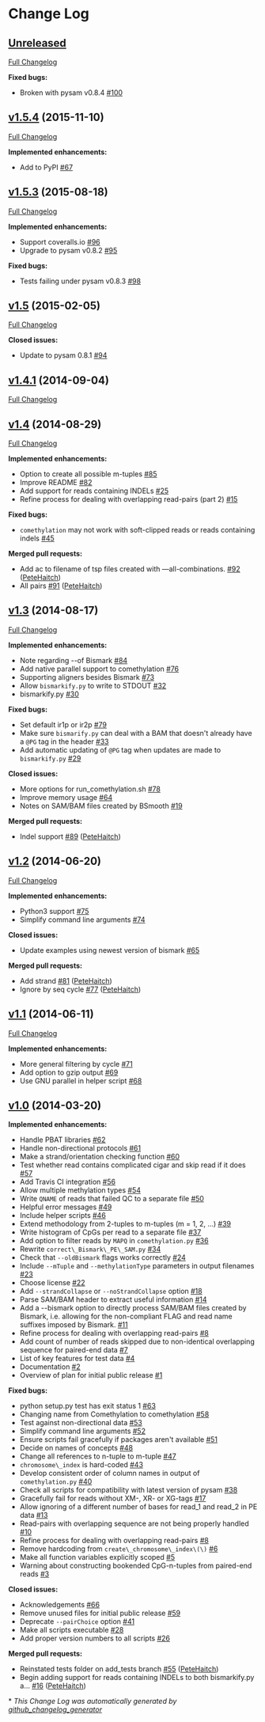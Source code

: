 # Change Log

## [Unreleased](https://github.com/PeteHaitch/methtuple/tree/HEAD)

[Full Changelog](https://github.com/PeteHaitch/methtuple/compare/v1.5.4...HEAD)

**Fixed bugs:**

- Broken with pysam v0.8.4 [\#100](https://github.com/PeteHaitch/methtuple/issues/100)

## [v1.5.4](https://github.com/PeteHaitch/methtuple/tree/v1.5.4) (2015-11-10)
[Full Changelog](https://github.com/PeteHaitch/methtuple/compare/v1.5.3...v1.5.4)

**Implemented enhancements:**

- Add to PyPI [\#67](https://github.com/PeteHaitch/methtuple/issues/67)

## [v1.5.3](https://github.com/PeteHaitch/methtuple/tree/v1.5.3) (2015-08-18)
[Full Changelog](https://github.com/PeteHaitch/methtuple/compare/v1.5...v1.5.3)

**Implemented enhancements:**

- Support coveralls.io [\#96](https://github.com/PeteHaitch/methtuple/issues/96)
- Upgrade to pysam v0.8.2 [\#95](https://github.com/PeteHaitch/methtuple/issues/95)

**Fixed bugs:**

- Tests failing under pysam v0.8.3 [\#98](https://github.com/PeteHaitch/methtuple/issues/98)

## [v1.5](https://github.com/PeteHaitch/methtuple/tree/v1.5) (2015-02-05)
[Full Changelog](https://github.com/PeteHaitch/methtuple/compare/v1.4.1...v1.5)

**Closed issues:**

- Update to pysam 0.8.1 [\#94](https://github.com/PeteHaitch/methtuple/issues/94)

## [v1.4.1](https://github.com/PeteHaitch/methtuple/tree/v1.4.1) (2014-09-04)
[Full Changelog](https://github.com/PeteHaitch/methtuple/compare/v1.4...v1.4.1)

## [v1.4](https://github.com/PeteHaitch/methtuple/tree/v1.4) (2014-08-29)
[Full Changelog](https://github.com/PeteHaitch/methtuple/compare/v1.3...v1.4)

**Implemented enhancements:**

- Option to create all possible m-tuples [\#85](https://github.com/PeteHaitch/methtuple/issues/85)
- Improve README [\#82](https://github.com/PeteHaitch/methtuple/issues/82)
- Add support for reads containing INDELs [\#25](https://github.com/PeteHaitch/methtuple/issues/25)
- Refine process for dealing with overlapping read-pairs \(part 2\) [\#15](https://github.com/PeteHaitch/methtuple/issues/15)

**Fixed bugs:**

- `comethylation` may not work with soft-clipped reads or reads containing indels [\#45](https://github.com/PeteHaitch/methtuple/issues/45)

**Merged pull requests:**

- Add ac to filename of tsp files created with —all-combinations. [\#92](https://github.com/PeteHaitch/methtuple/pull/92) ([PeteHaitch](https://github.com/PeteHaitch))
- All pairs [\#91](https://github.com/PeteHaitch/methtuple/pull/91) ([PeteHaitch](https://github.com/PeteHaitch))

## [v1.3](https://github.com/PeteHaitch/methtuple/tree/v1.3) (2014-08-17)
[Full Changelog](https://github.com/PeteHaitch/methtuple/compare/v1.2...v1.3)

**Implemented enhancements:**

- Note regarding --of Bismark [\#84](https://github.com/PeteHaitch/methtuple/issues/84)
- Add native parallel support to comethylation [\#76](https://github.com/PeteHaitch/methtuple/issues/76)
- Supporting aligners besides Bismark [\#73](https://github.com/PeteHaitch/methtuple/issues/73)
- Allow `bismarkify.py` to write to STDOUT [\#32](https://github.com/PeteHaitch/methtuple/issues/32)
- bismarkify.py [\#30](https://github.com/PeteHaitch/methtuple/issues/30)

**Fixed bugs:**

- Set default ir1p or ir2p [\#79](https://github.com/PeteHaitch/methtuple/issues/79)
- Make sure `bismarify.py` can deal with a BAM that doesn't already have a `@PG` tag in the header [\#33](https://github.com/PeteHaitch/methtuple/issues/33)
- Add automatic updating of `@PG` tag when updates are made to `bismarkify.py` [\#29](https://github.com/PeteHaitch/methtuple/issues/29)

**Closed issues:**

- More options for run\_comethylation.sh [\#78](https://github.com/PeteHaitch/methtuple/issues/78)
- Improve memory usage [\#64](https://github.com/PeteHaitch/methtuple/issues/64)
- Notes on SAM/BAM files created by BSmooth  [\#19](https://github.com/PeteHaitch/methtuple/issues/19)

**Merged pull requests:**

- Indel support [\#89](https://github.com/PeteHaitch/methtuple/pull/89) ([PeteHaitch](https://github.com/PeteHaitch))

## [v1.2](https://github.com/PeteHaitch/methtuple/tree/v1.2) (2014-06-20)
[Full Changelog](https://github.com/PeteHaitch/methtuple/compare/v1.1...v1.2)

**Implemented enhancements:**

- Python3 support [\#75](https://github.com/PeteHaitch/methtuple/issues/75)
- Simplify command line arguments [\#74](https://github.com/PeteHaitch/methtuple/issues/74)

**Closed issues:**

- Update examples using newest version of bismark [\#65](https://github.com/PeteHaitch/methtuple/issues/65)

**Merged pull requests:**

- Add strand [\#81](https://github.com/PeteHaitch/methtuple/pull/81) ([PeteHaitch](https://github.com/PeteHaitch))
- Ignore by seq cycle [\#77](https://github.com/PeteHaitch/methtuple/pull/77) ([PeteHaitch](https://github.com/PeteHaitch))

## [v1.1](https://github.com/PeteHaitch/methtuple/tree/v1.1) (2014-06-11)
[Full Changelog](https://github.com/PeteHaitch/methtuple/compare/v1.0...v1.1)

**Implemented enhancements:**

- More general filtering by cycle [\#71](https://github.com/PeteHaitch/methtuple/issues/71)
- Add option to gzip output [\#69](https://github.com/PeteHaitch/methtuple/issues/69)
- Use GNU parallel in helper script [\#68](https://github.com/PeteHaitch/methtuple/issues/68)

## [v1.0](https://github.com/PeteHaitch/methtuple/tree/v1.0) (2014-03-20)
**Implemented enhancements:**

- Handle PBAT libraries [\#62](https://github.com/PeteHaitch/methtuple/issues/62)
- Handle non-directional protocols [\#61](https://github.com/PeteHaitch/methtuple/issues/61)
- Make a strand/orientation checking function [\#60](https://github.com/PeteHaitch/methtuple/issues/60)
- Test whether read contains complicated cigar and skip read if it does [\#57](https://github.com/PeteHaitch/methtuple/issues/57)
- Add Travis CI integration [\#56](https://github.com/PeteHaitch/methtuple/issues/56)
- Allow multiple methylation types [\#54](https://github.com/PeteHaitch/methtuple/issues/54)
- Write `QNAME` of reads that failed QC to a separate file [\#50](https://github.com/PeteHaitch/methtuple/issues/50)
- Helpful error messages [\#49](https://github.com/PeteHaitch/methtuple/issues/49)
- Include helper scripts [\#46](https://github.com/PeteHaitch/methtuple/issues/46)
- Extend methodology from 2-tuples to m-tuples \(m = 1, 2, ...\) [\#39](https://github.com/PeteHaitch/methtuple/issues/39)
- Write histogram of CpGs per read to a separate file [\#37](https://github.com/PeteHaitch/methtuple/issues/37)
- Add option to filter reads by `MAPQ` in `comethylation.py` [\#36](https://github.com/PeteHaitch/methtuple/issues/36)
- Rewrite `correct\_Bismark\_PE\_SAM.py` [\#34](https://github.com/PeteHaitch/methtuple/issues/34)
- Check that `--oldBismark` flags works correctly [\#24](https://github.com/PeteHaitch/methtuple/issues/24)
- Include `--mTuple` and `--methylationType` parameters in output filenames [\#23](https://github.com/PeteHaitch/methtuple/issues/23)
- Choose license [\#22](https://github.com/PeteHaitch/methtuple/issues/22)
- Add `--strandCollapse` or `--noStrandCollapse` option [\#18](https://github.com/PeteHaitch/methtuple/issues/18)
- Parse SAM/BAM header to extract useful information [\#14](https://github.com/PeteHaitch/methtuple/issues/14)
- Add a --bismark option to directly process SAM/BAM files created by Bismark, i.e. allowing for the non-compliant FLAG and read name suffixes imposed by Bismark. [\#11](https://github.com/PeteHaitch/methtuple/issues/11)
- Refine process for dealing with overlapping read-pairs [\#8](https://github.com/PeteHaitch/methtuple/issues/8)
- Add count of number of reads skipped due to non-identical overlapping sequence for paired-end data [\#7](https://github.com/PeteHaitch/methtuple/issues/7)
- List of key features for test data [\#4](https://github.com/PeteHaitch/methtuple/issues/4)
- Documentation [\#2](https://github.com/PeteHaitch/methtuple/issues/2)
- Overview of plan for initial public release [\#1](https://github.com/PeteHaitch/methtuple/issues/1)

**Fixed bugs:**

- python setup.py test has exit status 1 [\#63](https://github.com/PeteHaitch/methtuple/issues/63)
- Changing name from Comethylation to comethylation [\#58](https://github.com/PeteHaitch/methtuple/issues/58)
- Test against non-directional data [\#53](https://github.com/PeteHaitch/methtuple/issues/53)
- Simplify command line arguments [\#52](https://github.com/PeteHaitch/methtuple/issues/52)
- Ensure scripts fail gracefully if packages aren't available [\#51](https://github.com/PeteHaitch/methtuple/issues/51)
- Decide on names of concepts [\#48](https://github.com/PeteHaitch/methtuple/issues/48)
- Change all references to n-tuple to m-tuple [\#47](https://github.com/PeteHaitch/methtuple/issues/47)
- `chromosome\_index` is hard-coded [\#43](https://github.com/PeteHaitch/methtuple/issues/43)
- Develop consistent order of column names in output of `comethylation.py` [\#40](https://github.com/PeteHaitch/methtuple/issues/40)
- Check all scripts for compatibility with latest version of pysam [\#38](https://github.com/PeteHaitch/methtuple/issues/38)
- Gracefully fail for reads without XM-, XR- or XG-tags [\#17](https://github.com/PeteHaitch/methtuple/issues/17)
- Allow ignoring of a different number of bases for read\_1 and read\_2 in PE data [\#13](https://github.com/PeteHaitch/methtuple/issues/13)
- Read-pairs with overlapping sequence are not being properly handled [\#10](https://github.com/PeteHaitch/methtuple/issues/10)
- Refine process for dealing with overlapping read-pairs [\#8](https://github.com/PeteHaitch/methtuple/issues/8)
- Remove hardcoding from `create\_chromosome\_index\(\)` [\#6](https://github.com/PeteHaitch/methtuple/issues/6)
- Make all function variables explicitly scoped [\#5](https://github.com/PeteHaitch/methtuple/issues/5)
- Warning about constructing bookended CpG-n-tuples from paired-end reads [\#3](https://github.com/PeteHaitch/methtuple/issues/3)

**Closed issues:**

- Acknowledgements [\#66](https://github.com/PeteHaitch/methtuple/issues/66)
- Remove unused files for initial public release [\#59](https://github.com/PeteHaitch/methtuple/issues/59)
- Deprecate `--pairChoice` option [\#41](https://github.com/PeteHaitch/methtuple/issues/41)
- Make all scripts executable [\#28](https://github.com/PeteHaitch/methtuple/issues/28)
- Add proper version numbers to all scripts [\#26](https://github.com/PeteHaitch/methtuple/issues/26)

**Merged pull requests:**

- Reinstated tests folder on add\_tests branch [\#55](https://github.com/PeteHaitch/methtuple/pull/55) ([PeteHaitch](https://github.com/PeteHaitch))
- Begin adding support for reads containing INDELs to both bismarkify.py a... [\#16](https://github.com/PeteHaitch/methtuple/pull/16) ([PeteHaitch](https://github.com/PeteHaitch))



\* *This Change Log was automatically generated by [github_changelog_generator](https://github.com/skywinder/Github-Changelog-Generator)*